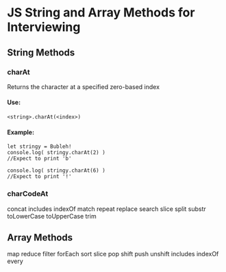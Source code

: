 # JS String and Array Methods for Interviewing

## String Methods

### charAt

Returns the character at a specified zero-based index

#### Use:
```
<string>.charAt(<index>)
```


#### Example:
```
let stringy = Bubleh!
console.log( stringy.charAt(2) )
//Expect to print 'b'

console.log( stringy.charAt(6) )
//Expect to print '!'
```


### charCodeAt
concat
includes
indexOf
match
repeat
replace
search
slice
split
substr
toLowerCase
toUpperCase
trim





## Array Methods

map
reduce
filter
forEach
sort
slice
pop
shift
push
unshift
includes
indexOf
every

